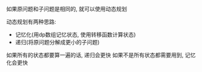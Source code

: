 如果原问题和子问题是相同的, 就可以使用动态规划

动态规划有两种思路:
- 记忆化(用dp数组记忆状态, 使用转移函数计算状态)
- 递归(将原问题分解成更小的子问题)

如果所有的状态都要算一遍的话, 递归会更快
如果不是所有状态都需要用到, 记忆化会更快